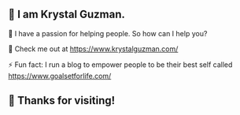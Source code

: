 ## 👋 I am Krystal Guzman.

💬 I have a passion for helping people. So how can I help you?

🔭 Check me out at https://www.krystalguzman.com/

⚡ Fun fact: I run a blog to empower people to be their best self called https://www.goalsetforlife.com/

## 👋 Thanks for visiting!




<!--
**KrystalGuzman/KrystalGuzman** is a ✨ _special_ ✨ repository because its `README.md` (this file) appears on your GitHub profile.

Here are some ideas to get you started:

- 🔭 I’m currently working on ...
- 🌱 I’m currently learning ...
- 👯 I’m looking to collaborate on ...
- 🤔 I’m looking for help with ...
- 💬 Ask me about ...
- 📫 How to reach me: ...
- 😄 Pronouns: ...
- ⚡ Fun fact: ...
-->
